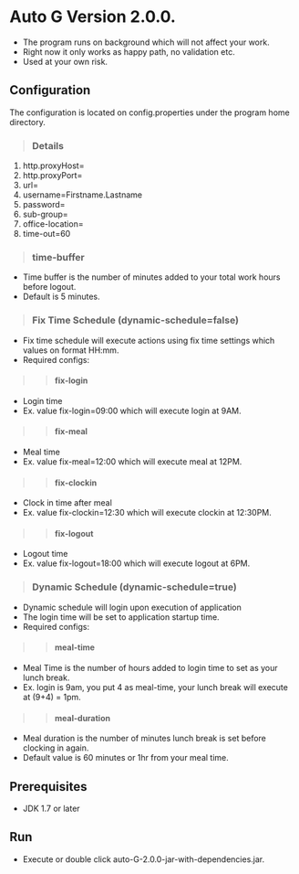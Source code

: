 # Auto G Version 2.0.0.
- The program runs on background which will not affect your work.
- Right now it only works as happy path, no validation etc.
- Used at your own risk.


## Configuration
The configuration is located on config.properties under the program home directory.

>### Details
1.	http.proxyHost=<proxy host>
2.	http.proxyPort=<proxy port>
3.	url=<Site url>
4.	username=Firstname.Lastname
5.	password=<password>
6.	sub-group=<user sub group>
7.	office-location=<user office location>
8.	time-out=60

>### time-buffer
- Time buffer is the number of minutes added to your total work hours before logout.
- Default is 5 minutes.

>### Fix Time Schedule (dynamic-schedule=false)
- Fix time schedule will execute actions using fix time settings which values on format HH:mm.
- Required configs:

>>#### fix-login
- Login time
- Ex. value fix-login=09:00 which will execute login at 9AM.

>>#### fix-meal
- Meal time
- Ex. value fix-meal=12:00 which will execute meal at 12PM.

>>#### fix-clockin
- Clock in time after meal
- Ex. value fix-clockin=12:30 which will execute clockin at 12:30PM.

>>#### fix-logout
- Logout time
- Ex. value fix-logout=18:00 which will execute logout at 6PM.


>### Dynamic Schedule (dynamic-schedule=true)
- Dynamic schedule will login upon execution of application
- The login time will be set to application startup time.
- Required configs:

>>#### meal-time
- Meal Time is the number of hours added to login time to set as your lunch break.
- Ex. login is 9am, you put 4 as meal-time, your lunch break will execute at (9+4) = 1pm.

>>#### meal-duration
- Meal duration is the number of minutes lunch break is set before clocking in again.
- Default value is 60 minutes or 1hr from your meal time.


## Prerequisites
- JDK 1.7 or later

## Run
- Execute or double click auto-G-2.0.0-jar-with-dependencies.jar.
